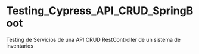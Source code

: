 # Testing_Cypress_API_CRUD_SpringBoot
Testing de Servicios de una API CRUD RestController de un sistema de inventarios
